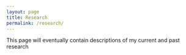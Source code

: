 ```yaml
---
layout: page
title: Research
permalink: /research/
---
```


This page will eventually contain descriptions of my current and past research